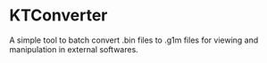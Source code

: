 # KTConverter
A simple tool to batch convert .bin files to .g1m files for viewing and manipulation in external softwares.
